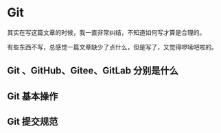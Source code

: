 # Git 

其实在写这篇文章的时候，我一直非常纠结，不知道如何写才算是合理的。

有些东西不写，总感觉一篇文章缺少了点什么，但是写了，又觉得啰嗦吧啦的。

## Git 、GitHub、Gitee、GitLab 分别是什么









## Git 基本操作













## Git 提交规范





